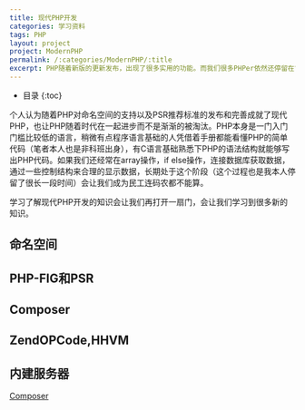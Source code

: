 ```yaml
---
title: 现代PHP开发
categories: 学习资料
tags: PHP
layout: project
project: ModernPHP
permalink: /:categories/ModernPHP/:title
excerpt: PHP随着新版的更新发布，出现了很多实用的功能。而我们很多PHPer依然还停留在“原始社会”中，对PHP的新特性新开发方式不胜了解，依然重复使用着PHP通俗易懂的语法结构做着重复劳动。现代的PHP越来越规范，越来越优化。
---
```


* 目录
{:toc}

个人认为随着PHP对命名空间的支持以及PSR推荐标准的发布和完善成就了现代PHP，也让PHP随着时代在一起进步而不是渐渐的被淘汰。PHP本身是一门入门门槛比较低的语言，稍微有点程序语言基础的人凭借着手册都能看懂PHP的简单代码（笔者本人也是非科班出身），有C语言基础熟悉下PHP的语法结构就能够写出PHP代码。如果我们还经常在array操作，if else操作，连接数据库获取数据，通过一些控制结构来合理的显示数据，长期处于这个阶段（这个过程也是我本人停留了很长一段时间）会让我们成为民工连码农都不能算。

学习了解现代PHP开发的知识会让我们再打开一扇门，会让我们学习到很多新的知识。

## 命名空间

## PHP-FIG和PSR

## Composer

## ZendOPCode,HHVM

## 内建服务器

[Composer][Composer]

[Composer]: https://getcomposer.org/
